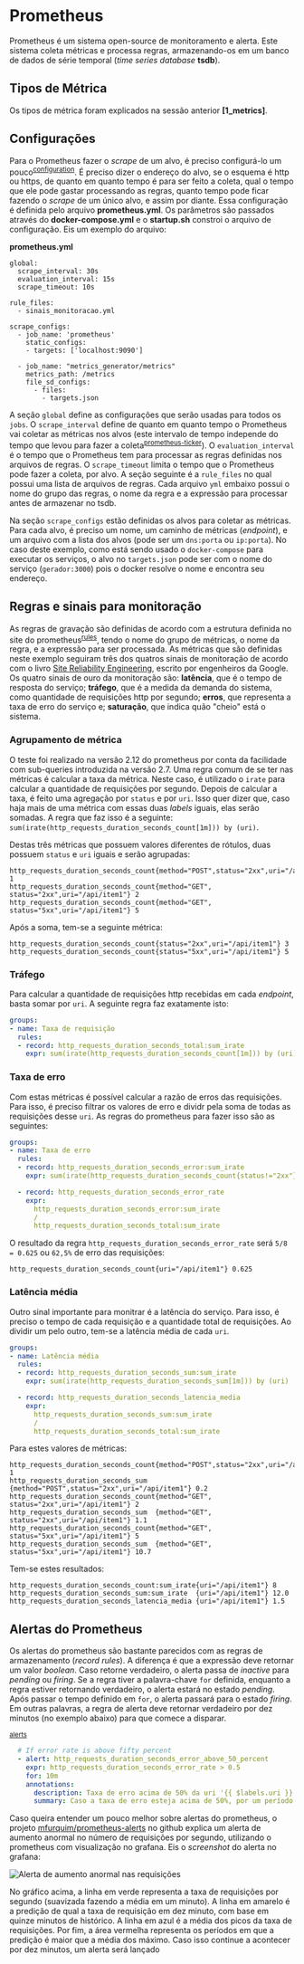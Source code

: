 Prometheus
==========

Prometheus é um sistema open-source de monitoramento e alerta. Este sistema coleta métricas e processa regras, armazenando-os em um banco de dados de série temporal (_time series database_ **tsdb**).


Tipos de Métrica
----------------

Os tipos de métrica foram explicados na sessão anterior **[1\_metrics]**.


Configurações
-------------

Para o Prometheus fazer o _scrape_ de um alvo, é preciso configurá-lo um pouco<sup>[configuration](https://prometheus.io/docs/prometheus/latest/configuration/configuration/)</sup>. É preciso dizer o endereço do alvo, se o esquema é http ou https, de quanto em quanto tempo é para ser feito a coleta, qual o tempo que ele pode gastar processando as regras, quanto tempo pode ficar fazendo o _scrape_ de um único alvo, e assim por diante. Essa configuração é definida pelo arquivo **prometheus.yml**. Os parâmetros são passados através do **docker-compose.yml** e o **startup.sh** constroi o arquivo de configuração. Eis um exemplo do arquivo:

**prometheus.yml**
```
global:
  scrape_interval: 30s
  evaluation_interval: 15s
  scrape_timeout: 10s

rule_files: 
  - sinais_monitoracao.yml

scrape_configs:
  - job_name: 'prometheus'
    static_configs:
    - targets: ['localhost:9090']

  - job_name: "metrics_generator/metrics"
    metrics_path: /metrics
    file_sd_configs:
      - files:
        - targets.json
```

A seção `global` define as configurações que serão usadas para todos os `jobs`. O `scrape_interval` define de quanto em quanto tempo o Prometheus vai coletar as métricas nos alvos (este intervalo de tempo independe do tempo que levou para fazer a coleta<sup>[prometheus-ticker](https://utcc.utoronto.ca/~cks/space/blog/sysadmin/PrometheusScrapeIntervalBit)</sup>). O `evaluation_interval` é o tempo que o Prometheus tem para processar as regras definidas nos arquivos de regras. O `scrape_timeout` limita o tempo que o Prometheus pode fazer a coleta, por alvo. A seção seguinte é a `rule_files` no qual possui uma lista de arquivos de regras. Cada arquivo `yml` embaixo possui o nome do grupo das regras, o nome da regra e a expressão para processar antes de armazenar no tsdb.

Na seção `scrape_configs` estão definidas os alvos para coletar as métricas. Para cada alvo, é preciso um nome, um caminho de métricas (_endpoint_), e um arquivo com a lista dos alvos (pode ser um `dns:porta` ou `ip:porta`). No caso deste exemplo, como está sendo usado o `docker-compose` para executar os serviços, o alvo no `targets.json` pode ser com o nome do serviço (`gerador:3000`) pois o docker resolve o nome e encontra seu endereço.


Regras e sinais para monitoração
-----------------------

As regras de gravação são definidas de acordo com a estrutura definida no site do prometheus<sup>[rules](https://prometheus.io/docs/prometheus/latest/configuration/recording_rules/)</sup>, tendo o nome do grupo de métricas, o nome da regra, e a expressão para ser processada. As métricas que são definidas neste exemplo seguiram três dos quatros sinais de monitoração de acordo com o livro [Site Reliability Engineering](https://landing.google.com/sre/sre-book/chapters/monitoring-distributed-systems/#xref_monitoring_golden-signals), escrito por engenheiros da Google. Os quatro sinais de ouro da monitoração são: **latência**, que é o tempo de resposta do serviço; **tráfego**, que é a medida da demanda do sistema, como quantidade de requisições http por segundo; **erros**, que representa a taxa de erro do serviço e; **saturação**, que indica quão "cheio" está o sistema.


### Agrupamento de métrica

O teste foi realizado na versão 2.12 do prometheus por conta da facilidade com sub-queries introduzida na versão 2.7. Uma regra comum de se ter nas métricas é calcular a taxa da métrica. Neste caso, é utilizado o `irate` para calcular a quantidade de requisições por segundo. Depois de calcular a taxa, é feito uma agregação por `status` e por `uri`. Isso quer dizer que, caso haja mais de uma métrica com essas duas _labels_ iguais, elas serão somadas. A regra que faz isso é a seguinte: `sum(irate(http_requests_duration_seconds_count[1m])) by (uri)`.

Destas três métricas que possuem valores diferentes de rótulos, duas possuem `status` e `uri` iguais e serão agrupadas:

```
http_requests_duration_seconds_count{method="POST",status="2xx",uri="/api/item1"} 1
http_requests_duration_seconds_count{method="GET", status="2xx",uri="/api/item1"} 2
http_requests_duration_seconds_count{method="GET", status="5xx",uri="/api/item1"} 5
```

Após a soma, tem-se a seguinte métrica:

```
http_requests_duration_seconds_count{status="2xx",uri="/api/item1"} 3
http_requests_duration_seconds_count{status="5xx",uri="/api/item1"} 5
```


### Tráfego

Para calcular a quantidade de requisições http recebidas em cada _endpoint_, basta somar por `uri`. A seguinte regra faz exatamente isto:

```yml
groups:
- name: Taxa de requisição
  rules:
  - record: http_requests_duration_seconds_total:sum_irate
    expr: sum(irate(http_requests_duration_seconds_count[1m])) by (uri)
```


### Taxa de erro

Com estas métricas é possível calcular a razão de erros das requisições. Para isso, é preciso filtrar os valores de erro e dividr pela soma de todas as requisições desse `uri`. As regras do prometheus para fazer isso são as seguintes:

```yml
groups:
- name: Taxa de erro
  rules:
  - record: http_requests_duration_seconds_error:sum_irate
    expr: sum(irate(http_requests_duration_seconds_count{status!="2xx"}[1m])) by (uri)

  - record: http_requests_duration_seconds_error_rate
    expr:
      http_requests_duration_seconds_error:sum_irate
      /
      http_requests_duration_seconds_total:sum_irate
```

O resultado da regra `http_requests_duration_seconds_error_rate` será `5/8 = 0.625` ou `62,5%` de erro das requisições:

```
http_requests_duration_seconds_count{uri="/api/item1"} 0.625
```


### Latência média

Outro sinal importante para monitrar é a latência do serviço. Para isso, é preciso o tempo de cada requisição e a quantidade total de requisições. Ao dividir um pelo outro, tem-se a latência média de cada `uri`.

```yml
groups:
- name: Latência média
  rules:
  - record: http_requests_duration_seconds_sum:sum_irate
    expr: sum(irate(http_requests_duration_seconds_sum[1m])) by (uri)

  - record: http_requests_duration_seconds_latencia_media
    expr:
      http_requests_duration_seconds_sum:sum_irate
      /
      http_requests_duration_seconds_total:sum_irate
```

Para estes valores de métricas:

```
http_requests_duration_seconds_count{method="POST",status="2xx",uri="/api/item1"} 1
http_requests_duration_seconds_sum  {method="POST",status="2xx",uri="/api/item1"} 0.2
http_requests_duration_seconds_count{method="GET", status="2xx",uri="/api/item1"} 2
http_requests_duration_seconds_sum  {method="GET", status="2xx",uri="/api/item1"} 1.1
http_requests_duration_seconds_count{method="GET", status="5xx",uri="/api/item1"} 5
http_requests_duration_seconds_sum  {method="GET", status="5xx",uri="/api/item1"} 10.7
```

Tem-se estes resultados:

```
http_requests_duration_seconds_count:sum_irate{uri="/api/item1"} 8
http_requests_duration_seconds_sum:sum_irate  {uri="/api/item1"} 12.0
http_requests_duration_seconds_latencia_media {uri="/api/item1"} 1.5
```


Alertas do Prometheus
---------------------

Os alertas do prometheus são bastante parecidos com as regras de armazenamento (_record rules_). A diferença é que a expressão deve retornar um valor _boolean_. Caso retorne verdadeiro, o alerta passa de _inactive_ para _pending_ ou _firing_. Se a regra tiver a palavra-chave `for` definida, enquanto a regra estiver retornando verdadeiro, o alerta estará no estado _pending_. Após passar o tempo definido em `for`, o alerta passará para o estado _firing_. Em outras palavras, a regra de alerta deve retornar verdadeiro por dez minutos (no exemplo abaixo) para que comece a disparar.

<sup>[alerts](https://prometheus.io/docs/prometheus/latest/configuration/alerting_rules/)</sup>

```yml
  # If error rate is above fifty percent
  - alert: http_requests_duration_seconds_error_above_50_percent
    expr: http_requests_duration_seconds_error_rate > 0.5
    for: 10m
    annotations:
      description: Taxa de erro acima de 50% da uri '{{ $labels.uri }}'.
      summary: Caso a taxa de erro esteja acima de 50%, por um período superior a dez minutos, um alerta será lançado.
```

Caso queira entender um pouco melhor sobre alertas do prometheus, o projeto [mfurquim/prometheus-alerts](https://github.com/mfurquim/prometheus-alerts) no github explica um alerta de aumento anormal no número de requisições por segundo, utilizando o prometheus com visualização no grafana. Eis o _screenshot_ do alerta no grafana:

![Alerta de aumento anormal nas requisições](./img/Alerta_de_aumento_anormal_nas_requisicoes.png "Alerta de aumento anormal nas requisições")

No gráfico acima, a linha em verde representa a taxa de requisições por segundo (suavizada fazendo a média em um minuto). A linha em amarelo é a predição de qual a taxa de requisição em dez minuto, com base em quinze minutos de histórico. A linha em azul é a média dos picos da taxa de requisições. Por fim, a área vermelha representa os períodos em que a predição é maior que a média dos máximo. Caso isso continue a acontecer por dez minutos, um alerta será lançado

